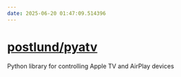```yaml
---
date: 2025-06-20 01:47:09.514396
---
```


# [postlund/pyatv](https://github.com/postlund/pyatv)

Python library for controlling Apple TV and AirPlay devices